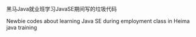 黑马Java就业班学习JavaSE期间写的垃圾代码

Newbie codes about learning Java SE during employment class in Heima java training
